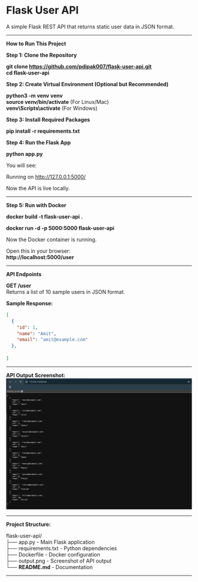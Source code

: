 # Flask User API

A simple Flask REST API that returns static user data in JSON format.

---

**How to Run This Project**

**Step 1: Clone the Repository**

**git clone https://github.com/pdipak007/flask-user-api.git**  
**cd flask-user-api**

**Step 2: Create Virtual Environment (Optional but Recommended)**

**python3 -m venv venv**  
**source venv/bin/activate**  (For Linux/Mac)  
**venv\Scripts\activate**     (For Windows)

**Step 3: Install Required Packages**

**pip install -r requirements.txt**

**Step 4: Run the Flask App**

**python app.py**

You will see:

Running on http://127.0.0.1:5000/


Now the API is live locally.

---

**Step 5: Run with Docker**

**docker build -t flask-user-api .**

**docker run -d -p 5000:5000 flask-user-api**

Now the Docker container is running.

Open this in your browser:  
**http://localhost:5000/user**

---

**API Endpoints**

**GET /user**  
Returns a list of 10 sample users in JSON format.

**Sample Response:**

```json
[
  {
    "id": 1,
    "name": "Amit",
    "email": "amit@example.com"
  },
  
]
```
---

**API Output Screenshot:** 
![API Output](output.png)


---

**Project Structure:**

flask-user-api/  
├── app.py             - Main Flask application  
├── requirements.txt   - Python dependencies  
├── Dockerfile         - Docker configuration  
├── output.png         - Screenshot of API output  
└── **README.md**          - Documentation

---

